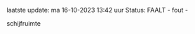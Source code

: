 laatste update: 
ma 16-10-2023 13:42   uur 
Status: FAALT - fout - 
<div class="service R">schijfruimte</div>